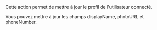 Cette action permet de mettre à jour le profil de l'utilisateur connecté.

Vous pouvez mettre à jour les champs displayName, photoURL et phoneNumber.